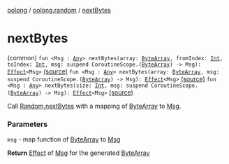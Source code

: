 [oolong](../index.md) / [oolong.random](index.md) / [nextBytes](./next-bytes.md)

# nextBytes

(common) `fun <Msg : `[`Any`](https://kotlinlang.org/api/latest/jvm/stdlib/kotlin/-any/index.html)`> nextBytes(array: `[`ByteArray`](https://kotlinlang.org/api/latest/jvm/stdlib/kotlin/-byte-array/index.html)`, fromIndex: `[`Int`](https://kotlinlang.org/api/latest/jvm/stdlib/kotlin/-int/index.html)`, toIndex: `[`Int`](https://kotlinlang.org/api/latest/jvm/stdlib/kotlin/-int/index.html)`, msg: suspend CoroutineScope.(`[`ByteArray`](https://kotlinlang.org/api/latest/jvm/stdlib/kotlin/-byte-array/index.html)`) -> Msg): `[`Effect`](../oolong/-effect.md)`<Msg>` [(source)](https://github.com/oolong-kt/oolong/tree/master/oolong/src/commonMain/kotlin/oolong/random/util.kt#L36)
`fun <Msg : `[`Any`](https://kotlinlang.org/api/latest/jvm/stdlib/kotlin/-any/index.html)`> nextBytes(array: `[`ByteArray`](https://kotlinlang.org/api/latest/jvm/stdlib/kotlin/-byte-array/index.html)`, msg: suspend CoroutineScope.(`[`ByteArray`](https://kotlinlang.org/api/latest/jvm/stdlib/kotlin/-byte-array/index.html)`) -> Msg): `[`Effect`](../oolong/-effect.md)`<Msg>` [(source)](https://github.com/oolong-kt/oolong/tree/master/oolong/src/commonMain/kotlin/oolong/random/util.kt#L49)
`fun <Msg : `[`Any`](https://kotlinlang.org/api/latest/jvm/stdlib/kotlin/-any/index.html)`> nextBytes(size: `[`Int`](https://kotlinlang.org/api/latest/jvm/stdlib/kotlin/-int/index.html)`, msg: suspend CoroutineScope.(`[`ByteArray`](https://kotlinlang.org/api/latest/jvm/stdlib/kotlin/-byte-array/index.html)`) -> Msg): `[`Effect`](../oolong/-effect.md)`<Msg>` [(source)](https://github.com/oolong-kt/oolong/tree/master/oolong/src/commonMain/kotlin/oolong/random/util.kt#L58)

Call [Random.nextBytes](https://kotlinlang.org/api/latest/jvm/stdlib/kotlin.random/-random/next-bytes.html) with a mapping of [ByteArray](https://kotlinlang.org/api/latest/jvm/stdlib/kotlin/-byte-array/index.html) to [Msg](next-bytes.md#Msg).

### Parameters

`msg` - map function of [ByteArray](https://kotlinlang.org/api/latest/jvm/stdlib/kotlin/-byte-array/index.html) to [Msg](next-bytes.md#Msg)

**Return**
[Effect](../oolong/-effect.md) of [Msg](next-bytes.md#Msg) for the generated [ByteArray](https://kotlinlang.org/api/latest/jvm/stdlib/kotlin/-byte-array/index.html)

